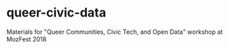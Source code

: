 # queer-civic-data
Materials for "Queer Communities, Civic Tech, and Open Data" workshop at MozFest 2018
